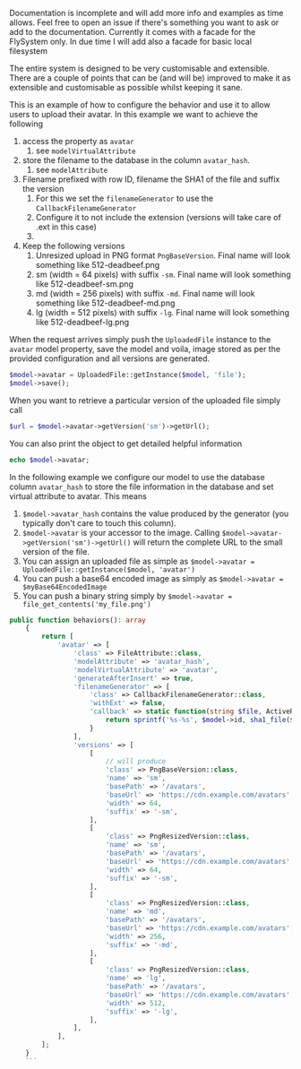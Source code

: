 Documentation is incomplete and will add more info and examples as time allows. Feel free to open an issue if there's something you want to ask or add to the documentation.
Currently it comes with a facade for the FlySystem only. In due time I will add also a facade for basic local filesystem

The entire system is designed to be very customisable and extensible. There are a couple of points that can be (and will be) improved
to make it as extensible and customisable as possible whilst keeping it sane.

This is an example of how to configure the behavior and use it to allow users to upload their avatar.
In this example we want to achieve the following

1. access the property as `avatar`
    1. see `modelVirtualAttribute`
1. store the filename to the database in the column `avatar_hash`.
    1. see `modelAttribute`
1. Filename prefixed with row ID, filename the SHA1 of the file and suffix the version
    1. For this we set the `filenameGenerator` to use the `CallbackFilenameGenerator`
    1. Configure it to not include the extension (versions will take care of .ext in this case)
    1. 
1. Keep the following versions
    1. Unresized upload in PNG format `PngBaseVersion`. Final name will look something like 512-deadbeef.png
    1. sm (width = 64 pixels) with suffix `-sm`. Final name will look something like 512-deadbeef-sm.png
    1. md (width = 256 pixels) with suffix `-md`. Final name will look something like 512-deadbeef-md.png
    1. lg (width = 512 pixels) with suffix `-lg`. Final name will look something like 512-deadbeef-lg.png

When the request arrives simply push the `UploadedFile` instance to the `avatar` model property, save the model and voila, image stored as per the provided configuration and all versions are generated.
```php
$model->avatar = UploadedFile::getInstance($model, 'file');
$model->save();
```

When you want to retrieve a particular version of the uploaded file simply call
```php
$url = $model->avatar->getVersion('sm')->getUrl();
```


You can also print the object to get detailed helpful information
```php
echo $model->avatar;
```

In the following example we configure our model to use the database column `avatar_hash` to store the file information in the database and set virtual attribute to avatar. This means
1. `$model->avatar_hash` contains the value produced by the generator (you typically don't care to touch this column). 
2. `$model->avatar` is your accessor to the image. Calling `$model->avatar->getVersion('sm')->getUrl()` will return the complete URL to the small version of the file.
3. You can assign an uploaded file as simple as `$model->avatar = UploadedFile::getInstance($model, 'avatar')`
4. You can push a base64 encoded image as simply as `$model->avatar = $myBase64EncodedImage`
5. You can push a binary string simply by `$model->avatar = file_get_contents('my_file.png')`
```php
public function behaviors(): array
    {
        return [
            'avatar' => [
                'class' => FileAttribute::class,
                'modelAttribute' => 'avatar_hash',
                'modelVirtualAttribute' => 'avatar',
                'generateAfterInsert' => true,
                'filenameGenerator' => [
                    'class' => CallbackFilenameGenerator::class,
                    'withExt' => false,
                    'callback' => static function(string $file, ActiveRecord $model, IFileAttribute $attr) {
                        return sprintf('%s-%s', $model->id, sha1_file($file));
                    }
                ],
                'versions' => [
                    [
                        // will produce 
                        'class' => PngBaseVersion::class,
                        'name' => 'sm',
                        'basePath' => '/avatars',
                        'baseUrl' => 'https://cdn.example.com/avatars',
                        'width' => 64,
                        'suffix' => '-sm',
                    ],
                    [
                        'class' => PngResizedVersion::class,
                        'name' => 'sm',
                        'basePath' => '/avatars',
                        'baseUrl' => 'https://cdn.example.com/avatars',
                        'width' => 64,
                        'suffix' => '-sm',
                    ],
                    [
                        'class' => PngResizedVersion::class,
                        'name' => 'md',
                        'basePath' => '/avatars',
                        'baseUrl' => 'https://cdn.example.com/avatars',
                        'width' => 256,
                        'suffix' => '-md',
                    ],
                    [
                        'class' => PngResizedVersion::class,
                        'name' => 'lg',
                        'basePath' => '/avatars',
                        'baseUrl' => 'https://cdn.example.com/avatars',
                        'width' => 512,
                        'suffix' => '-lg',
                    ],
                ],
            ],
        ];
    }
    ```
